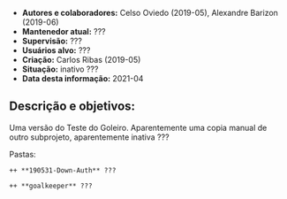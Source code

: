 
  + **Autores e colaboradores:** Celso Oviedo (2019-05), Alexandre Barizon (2019-06)
  + **Mantenedor atual:** ???
  + **Supervisão:** ???
  + **Usuários alvo:** ???
  + **Criação:** Carlos Ribas (2019-05)
  + **Situação:** inativo ???
  + **Data desta informação:** 2021-04

## Descrição e objetivos:

  Uma versão do Teste do Goleiro. Aparentemente uma copia manual de outro 
  subprojeto, aparentemente inativa ???
  
  Pastas:
  
    ++ **190531-Down-Auth** ???
    
    ++ **goalkeeper** ???
    